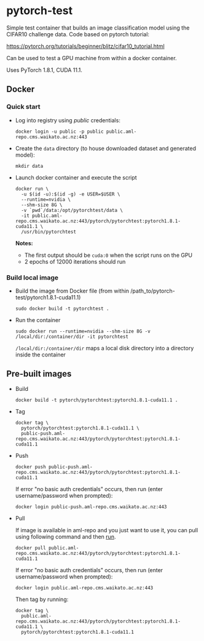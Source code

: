 # pytorch-test

Simple test container that builds an image classification model
using the CIFAR10 challenge data. Code based on pytorch tutorial:

https://pytorch.org/tutorials/beginner/blitz/cifar10_tutorial.html

Can be used to test a GPU machine from within a docker container.

Uses PyTorch 1.8.1, CUDA 11.1.

## Docker

### Quick start

* Log into registry using *public* credentials:

  ```commandline
  docker login -u public -p public public.aml-repo.cms.waikato.ac.nz:443 
  ```
* Create the `data` directory (to house downloaded dataset and generated model):

  ```commandline
  mkdir data
  ```

* Launch docker container and execute the script

  ```commandline
  docker run \
    -u $(id -u):$(id -g) -e USER=$USER \
    --runtime=nvidia \
    --shm-size 8G \
    -v `pwd`/data:/opt/pytorchtest/data \
    -it public.aml-repo.cms.waikato.ac.nz:443/pytorch/pytorchtest:pytorch1.8.1-cuda11.1 \
    /usr/bin/pytorchtest
  ```
  
  **Notes:**

    * The first output should be `cuda:0` when the script runs on the GPU
    * 2 epochs of 12000 iterations should run

### Build local image

* Build the image from Docker file (from within /path_to/pytorch-test/pytorch1.8.1-cuda11.1)

  ```commandline
  sudo docker build -t pytorchtest .
  ```
  
* Run the container

  ```commandline
  sudo docker run --runtime=nvidia --shm-size 8G -v /local/dir:/container/dir -it pytorchtest
  ```
  `/local/dir:/container/dir` maps a local disk directory into a directory inside the container

## Pre-built images

* Build

  ```commandline
  docker build -t pytorch/pytorchtest:pytorch1.8.1-cuda11.1 .
  ```
  
* Tag

  ```commandline
  docker tag \
    pytorch/pytorchtest:pytorch1.8.1-cuda11.1 \
    public-push.aml-repo.cms.waikato.ac.nz:443/pytorch/pytorchtest:pytorch1.8.1-cuda11.1
  ```
  
* Push

  ```commandline
  docker push public-push.aml-repo.cms.waikato.ac.nz:443/pytorch/pytorchtest:pytorch1.8.1-cuda11.1
  ```
  If error "no basic auth credentials" occurs, then run (enter username/password when prompted):
  
  ```commandline
  docker login public-push.aml-repo.cms.waikato.ac.nz:443
  ```
  
* Pull

  If image is available in aml-repo and you just want to use it, you can pull using following command and then [run](#run).

  ```commandline
  docker pull public.aml-repo.cms.waikato.ac.nz:443/pytorch/pytorchtest:pytorch1.8.1-cuda11.1
  ```
  If error "no basic auth credentials" occurs, then run (enter username/password when prompted):
  
  ```commandline
  docker login public.aml-repo.cms.waikato.ac.nz:443
  ```
  Then tag by running:
  
  ```commandline
  docker tag \
    public.aml-repo.cms.waikato.ac.nz:443/pytorch/pytorchtest:pytorch1.8.1-cuda11.1 \
    pytorch/pytorchtest:pytorch1.8.1-cuda11.1
  ```
